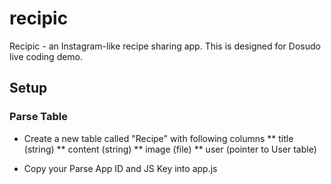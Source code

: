 # recipic

Recipic - an Instagram-like recipe sharing app. This is designed for Dosudo live coding demo.

## Setup

### Parse Table

* Create a new table called "Recipe" with following columns
** title (string)
** content (string)
** image (file)
** user (pointer to User table)

* Copy your Parse App ID and JS Key into app.js
